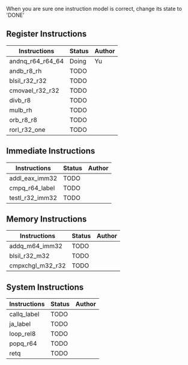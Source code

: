 When you are sure one instruction model is correct, change its state to 'DONE'

## Register Instructions
Instructions | Status | Author
-------------|--------|-------
andnq\_r64\_r64\_64 | Doing | Yu
andb\_r8\_rh        | TODO  |
blsil\_r32\_r32     | TODO  |
cmovael\_r32\_r32   | TODO  |
divb\_r8            | TODO  |
mulb\_rh            | TODO  |
orb\_r8\_r8         | TODO  |
rorl\_r32\_one      | TODO  |


## Immediate Instructions
Instructions | Status | Author
-------------|--------|-------
addl\_eax\_imm32    | TODO  |
cmpq\_r64\_label    | TODO  |
testl\_r32\_imm32   | TODO  |

## Memory Instructions
Instructions | Status | Author
-------------|--------|-------
addq\_m64\_imm32    | TODO  |
blsil\_r32\_m32     | TODO  |
cmpxchgl\_m32\_r32  | TODO  |

## System Instructions
Instructions | Status | Author
-------------|--------|-------
callq\_label        | TODO  |
ja\_label           | TODO  |
loop\_rel8          | TODO  |
popq\_r64           | TODO  |
retq                | TODO  |
